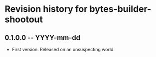 # Revision history for bytes-builder-shootout

## 0.1.0.0 -- YYYY-mm-dd

* First version. Released on an unsuspecting world.
